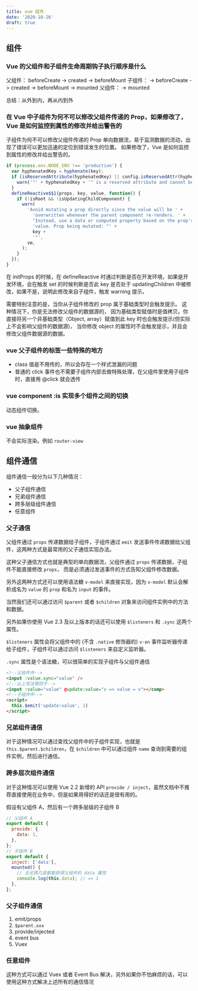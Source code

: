 ```yaml
---
title: vue 组件
date: '2020-10-26'
draft: true
---
```


## 组件

### Vue 的父组件和子组件生命周期钩子执行顺序是什么

父组件： beforeCreate -> created -> beforeMount
子组件： -> beforeCreate -> created -> beforeMount -> mounted
父组件： -> mounted

总结：从外到内，再从内到外

### 在 Vue 中子组件为何不可以修改父组件传递的 Prop，如果修改了，Vue 是如何监控到属性的修改并给出警告的

子组件为何不可以修改父组件传递的 Prop
单向数据流，易于监测数据的流动，出现了错误可以更加迅速的定位到错误发生的位置。
如果修改了，Vue 是如何监控到属性的修改并给出警告的。

```js
if (process.env.NODE_ENV !== 'production') {
  var hyphenatedKey = hyphenate(key);
  if (isReservedAttribute(hyphenatedKey) || config.isReservedAttr(hyphenatedKey)) {
    warn('"' + hyphenatedKey + '" is a reserved attribute and cannot be used as component prop.', vm);
  }
  defineReactive$$1(props, key, value, function() {
    if (!isRoot && !isUpdatingChildComponent) {
      warn(
        'Avoid mutating a prop directly since the value will be ' +
          'overwritten whenever the parent component re-renders. ' +
          "Instead, use a data or computed property based on the prop's " +
          'value. Prop being mutated: "' +
          key +
          '"',
        vm,
      );
    }
  });
}
```

在 initProps 的时候，在 defineReactive 时通过判断是否在开发环境，如果是开发环境，会在触发 set 的时候判断是否此 key 是否处于 updatingChildren 中被修改，如果不是，说明此修改来自子组件，触发 warning 提示。

需要特别注意的是，当你从子组件修改的 prop 属于基础类型时会触发提示。 这种情况下，你是无法修改父组件的数据源的， 因为基础类型赋值时是值拷贝。你直接将另一个非基础类型（Object, array）赋值到此 key 时也会触发提示(但实际上不会影响父组件的数据源)， 当你修改 object 的属性时不会触发提示，并且会修改父组件数据源的数据。

### vue 父子组件的标签一些特殊的地方

- class 值是不用传的，所以会存在一个样式泄漏的问题
- 普通的 click 事件也不需要子组件内部去做特殊处理，在父组件里使用子组件时，直接用 @click 就会透传

### vue component :is 实现多个组件之间的切换

动态组件切换。

### vue 抽象组件

不会实际渲染。例如 `router-view`

## 组件通信

组件通信一般分为以下几种情况：

- 父子组件通信
- 兄弟组件通信
- 跨多层级组件通信
- 任意组件

### 父子通信

父组件通过 `props` 传递数据给子组件，子组件通过 `emit` 发送事件传递数据给父组件，这两种方式是最常用的父子通信实现办法。

这种父子通信方式也就是典型的单向数据流，父组件通过 `props` 传递数据，子组件不能直接修改 `props`， 而是必须通过发送事件的方式告知父组件修改数据。

另外这两种方式还可以使用语法糖 `v-model` 来直接实现，因为 `v-model` 默认会解析成名为 `value` 的 `prop` 和名为 `input` 的事件。

当然我们还可以通过访问 `$parent` 或者 `$children` 对象来访问组件实例中的方法和数据。

另外如果你使用 Vue 2.3 及以上版本的话还可以使用 `$listeners` 和 `.sync` 这两个属性。

`$listeners` 属性会将父组件中的 (不含 `.native` 修饰器的) `v-on` 事件监听器传递给子组件，子组件可以通过访问 `$listeners` 来自定义监听器。

`.sync` 属性是个语法糖，可以很简单的实现子组件与父组件通信

```html
<!--父组件中-->
<input :value.sync="value" />
<!--以上写法等同于-->
<input :value="value" @update:value="v => value = v"></comp>
<!--子组件中-->
<script>
  this.$emit('update:value', 1)
</script>
```

### 兄弟组件通信

对于这种情况可以通过查找父组件中的子组件实现，也就是 `this.$parent.$children`，在 `$children` 中可以通过组件 `name` 查询到需要的组件实例，然后进行通信。

### 跨多层次组件通信

对于这种情况可以使用 Vue 2.2 新增的 API `provide / inject`，虽然文档中不推荐直接使用在业务中，但是如果用得好的话还是很有用的。

假设有父组件 A，然后有一个跨多层级的子组件 B

```js
// 父组件 A
export default {
  provide: {
    data: 1,
  },
};
// 子组件 B
export default {
  inject: ['data'],
  mounted() {
    // 无论跨几层都能获得父组件的 data 属性
    console.log(this.data); // => 1
  },
};
```

### 父子组件通信

1. emit/props
2. `$parent.xxx`
3. provide/injected
4. event bus
5. Vuex

### 任意组件

这种方式可以通过 Vuex 或者 Event Bus 解决，另外如果你不怕麻烦的话，可以使用这种方式解决上述所有的通信情况
